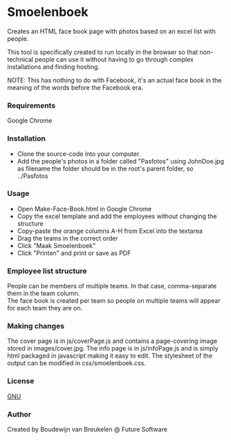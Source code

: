 # Smoelenboek

Creates an HTML face book page with photos based on an excel list with people.

This tool is specifically created to run locally in the browser so that non-technical people can use it without having 
to go through complex installations and finding hosting.  
  
NOTE: This has nothing to do with Facebook, it's an actual face book in the meaning of the words before the Facebook era.

### Requirements
Google Chrome

### Installation
* Clone the source-code into your computer.
* Add the people's photos in a folder called "Pasfotos" using JohnDoe.jpg as filename
  the folder should be in the root's parent folder, so ../Pasfotos

### Usage
* Open Make-Face-Book.html in Google Chrome
* Copy the excel template and add the employees without changing the structure
* Copy-paste the orange columns A-H from Excel into the textarea
* Drag the teams in the correct order
* Click "Maak Smoelenboek"
* Click "Printen" and print or save as PDF

### Employee list structure
People can be members of multiple teams. In that case, comma-separate them in the team column.  
The face book is created per team so people on multiple teams will appear for each team they are on.

### Making changes
The cover page is in js/coverPage.js and contains a page-covering image stored in images/cover.jpg.
The info page is in js/infoPage.js and is simply html packaged in javascript making it easy to edit.
The stylesheet of the output can be modified in css/smoelenboek.css.

### License
[GNU](https://github.com/bbreukelen/smoelenboek/blob/master/LICENSE)

### Author
Created by Boudewijn van Breukelen @ Future Software